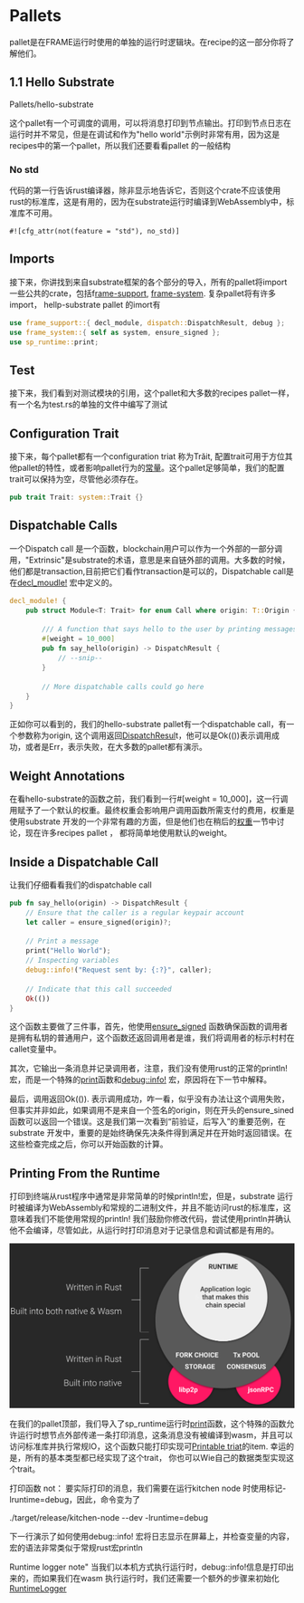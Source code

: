 # Pallets 

pallet是在FRAME运行时使用的单独的运行时逻辑块。在recipe的这一部分你将了解他们。

## 1.1 Hello Substrate 

Pallets/hello-substrate 

这个pallet有一个可调度的调用，可以将消息打印到节点输出。打印到节点日志在运行时并不常见，但是在调试和作为"hello world"示例时非常有用，因为这是recipes中的第一个pallet，所以我们还要看看pallet 的一般结构

### No std

代码的第一行告诉rust编译器，除非显示地告诉它，否则这个crate不应该使用rust的标准库，这是有用的，因为在substrate运行时编译到WebAssembly中，标准库不可用。

```
#![cfg_attr(not(feature = "std"), no_std)]
```

## Imports

接下来，你讲找到来自substrate框架的各个部分的导入，所有的pallet将import一些公共的crate，包括f[rame-support](https://substrate.dev/rustdocs/v2.0.0/frame_support/index.html), [frame-system](https://substrate.dev/rustdocs/v2.0.0/frame_system/index.html). 复杂pallet将有许多import， hellp-substrate pallet 的imort有

```rust
use frame_support::{ decl_module, dispatch::DispatchResult, debug };
use frame_system::{ self as system, ensure_signed };
use sp_runtime::print;
```

## Test

接下来，我们看到对测试模块的引用，这个pallet和大多数的recipes pallet一样，有一个名为test.rs的单独的文件中编写了测试

## Configuration Trait 

接下来，每个pallet都有一个configuration triat 称为Trăit, 配置trait可用于方位其他pallet的特性，或者影响pallet行为的[常量](https://substrate.dev/recipes/constants.html)。这个pallet足够简单，我们的配置trait可以保持为空，尽管他必须存在。

```rust
pub trait Trait: system::Trait {}
```

## Dispatchable Calls

一个Dispatch call 是一个函数，blockchain用户可以作为一个外部的一部分调用，"Extrinsic"是substrate的术语，意思是来自链外部的调用。大多数的时候，他们都是transaction,目前把它们看作transaction是可以的，Dispatchable call是在[decl_moudle!](https://substrate.dev/rustdocs/v2.0.0/frame_support/macro.decl_module.html) 宏中定义的。

```rust
decl_module! {
    pub struct Module<T: Trait> for enum Call where origin: T::Origin {

        /// A function that says hello to the user by printing messages to the node log
        #[weight = 10_000]
        pub fn say_hello(origin) -> DispatchResult {
            // --snip--
        }

        // More dispatchable calls could go here
    }
}

```

正如你可以看到的，我们的hello-substrate pallet有一个dispatchable call，有一个参数称为origin, 这个调用返回[DispatchResul](https://substrate.dev/rustdocs/v2.0.0/frame_support/dispatch/type.DispatchResult.html)t，他可以是Ok(())表示调用成功，或者是Err，表示失败，在大多数的pallet都有演示。

## Weight Annotations

在看hello-substrate的函数之前，我们看到一行#[weight = 10_000]，这一行调用赋予了一个默认的权重。最终权重会影响用户调用函数所需支付的费用，权重是使用substrate 开发的一个非常有趣的方面，但是他们也在稍后的[权重](https://substrate.dev/recipes/weights.html)一节中讨论，现在许多recipes pallet ， 都将简单地使用默认的weight。

## Inside a Dispatchable Call

让我们仔细看看我们的dispatchable call 

```rust
pub fn say_hello(origin) -> DispatchResult {
    // Ensure that the caller is a regular keypair account
    let caller = ensure_signed(origin)?;

    // Print a message
    print("Hello World");
    // Inspecting variables
    debug::info!("Request sent by: {:?}", caller);

    // Indicate that this call succeeded
    Ok(())
}

```

这个函数主要做了三件事，首先，他使用[ensure_signed](https://substrate.dev/rustdocs/v2.0.0/frame_system/fn.ensure_signed.html) 函数确保函数的调用者是拥有私钥的普通用户，这个函数还返回调用者是谁，我们将调用者的标示村村在callet变量中。

其次，它输出一条消息并记录调用者，注意，我们没有使用rust的正常的println!宏，而是一个特殊的[print](https://substrate.dev/rustdocs/v2.0.0/sp_runtime/fn.print.html)函数和[debug::info!](https://substrate.dev/rustdocs/v2.0.0/frame_support/debug/macro.info.html) 宏，原因将在下一节中解释。

最后，调用返回Ok(()). 表示调用成功，咋一看，似乎没有办法让这个调用失败，但事实并非如此，如果调用不是来自一个签名的origin，则在开头的ensure_sined函数可以返回一个错误。这是我们第一次看到“前验证，后写入”的重要范例，在substrate 开发中，重要的是始终确保先决条件得到满足并在开始时返回错误。在这些检查完成之后，你可以开始函数的计算。

## Printing From the Runtime 

打印到终端从rust程序中通常是非常简单的时候println!宏，但是，substrate 运行时被编译为WebAssembly和常规的二进制文件，并且不能访问rust的标准库，这意味着我们不能使用常规的println! 我们鼓励你修改代码，尝试使用println并确认他不会编译，尽管如此，从运行时打印消息对于记录信息和调试都是有用的。

![test](../pic/substrate-architecture.png)

在我们的pallet顶部，我们导入了sp_runtime运行时[print](https://substrate.dev/rustdocs/v2.0.0/sp_runtime/fn.print.html)函数，这个特殊的函数允许运行时想节点外部传递一条打印消息，这条消息没有被编译到wasm，并且可以访问标准库并执行常规IO，这个函数只能打印实现可[Printable triat](https://substrate.dev/rustdocs/v2.0.0/sp_runtime/traits/trait.Printable.html)的item. 幸运的是，所有的基本类型都已经实现了这个trait， 你也可以Wie自己的数据类型实现这个trait。

打印函数 not： 要实际打印的消息，我们需要在运行kitchen node 时使用标记-lruntime=debug，因此，命令变为了

./target/release/kitchen-node --dev -lruntime=debug

下一行演示了如何使用debug::info! 宏将日志显示在屏幕上，并检查变量的内容，宏的语法非常类似于常规rust宏println



Runtime logger note" 当我们以本机方式执行运行时，debug::info!信息是打印出来的，而如果我们在wasm 执行运行时，我们还需要一个额外的步骤来初始化[RuntimeLogger](https://substrate.dev/rustdocs/v2.0.0/frame_support/debug/struct.RuntimeLogger.html) 